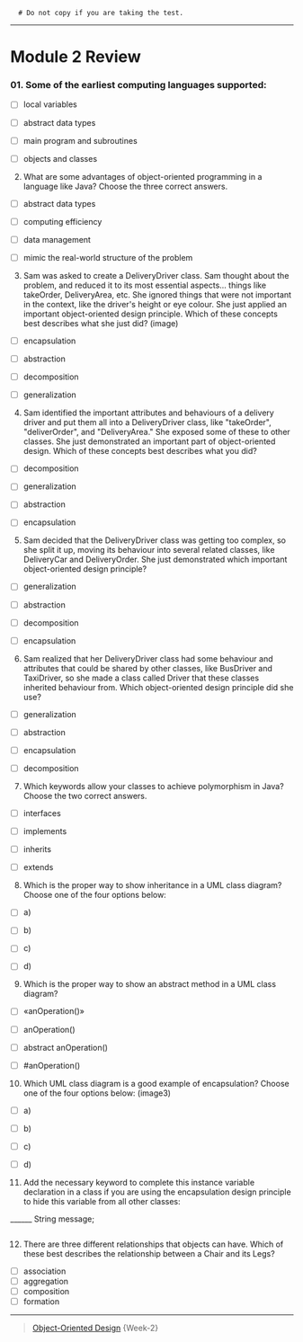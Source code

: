 ```
  # Do not copy if you are taking the test.
```
--- 

# Module 2 Review 
 

### 01. Some of the earliest computing languages supported:

- [ ] local variables 
- [ ] abstract data types 
- [ ] main program and subroutines 
- [ ] objects and classes 


2. What are some advantages of object-oriented programming in a language like Java? Choose the three correct answers. 

- [ ] abstract data types 
- [ ] computing efficiency 
- [ ] data management 
- [ ] mimic the real-world structure of the problem 


3. Sam was asked to create a DeliveryDriver class. Sam thought about the problem, and reduced it to its most essential aspects… things like takeOrder, DeliveryArea, etc. She ignored things that were not important in the context, like the driver's height or eye colour. She just applied an important object-oriented design principle. Which of these concepts best describes what she just did? 
(image)
- [ ] encapsulation 
- [ ] abstraction 
- [ ] decomposition 
- [ ] generalization 


4. Sam identified the important attributes and behaviours of a delivery driver and put them all into a DeliveryDriver class, like "takeOrder", "deliverOrder", and "DeliveryArea." She exposed some of these to other classes. She just demonstrated an important part of object-oriented design. Which of these concepts best describes what you did? 

- [ ] decomposition 
- [ ] generalization 
- [ ] abstraction 
- [ ] encapsulation 


5. Sam decided that the DeliveryDriver class was getting too complex, so she split it up, moving its behaviour into several related classes, like DeliveryCar and DeliveryOrder. She just demonstrated which important object-oriented design principle? 

- [ ] generalization
- [ ] abstraction
- [ ] decomposition
- [ ] encapsulation 


6. Sam realized that her DeliveryDriver class had some behaviour and attributes that could be shared by other classes, like BusDriver and TaxiDriver, so she made a class called Driver that these classes inherited behaviour from. Which object-oriented design principle did she use? 

- [ ] generalization 
- [ ] abstraction 
- [ ] encapsulation 
- [ ] decomposition 


7. Which keywords allow your classes to achieve polymorphism in Java? Choose the two correct answers. 

- [ ] interfaces 
- [ ] implements 
- [ ] inherits 
- [ ] extends 


8. Which is the proper way to show inheritance in a UML class diagram? Choose one of the four options below: 

- [ ] a)  
- [ ] b) 
- [ ] c) 
- [ ] d) 


9. Which is the proper way to show an abstract method in a UML class diagram? 

- [ ] «anOperation()» 
- [ ] anOperation() 
- [ ] abstract anOperation() 
- [ ] #anOperation() 


10. Which UML class diagram is a good example of encapsulation? Choose one of the four options below: 
(image3)

- [ ] a)  
- [ ] b) 
- [ ] c) 
- [ ] d) 


11. Add the necessary keyword to complete this instance variable declaration in a class if you are using the encapsulation design principle to hide this variable from all other classes:

______ String message; 

```

```


12. There are three different relationships that objects can have. Which of these best describes the relationship between a Chair and its Legs? 

- [ ] association 
- [ ] aggregation 
- [ ] composition 
- [ ] formation 

--- 
> [Object-Oriented Design](https://www.coursera.org/learn/object-oriented-design) {Week-2}
